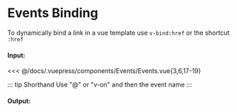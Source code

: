 # Events Binding

To dynamically bind a link in a vue template use `v-bind:href` or the shortcut `:href`

#### Input:

<<< @/docs/.vuepress/components/Events/Events.vue{3,6,17-19}

::: tip Shorthand
Use "@" or "v-on" and then the event name
:::

#### Output:

<Events-Events />
